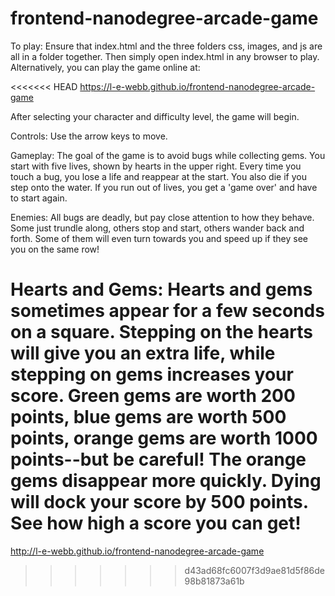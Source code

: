 frontend-nanodegree-arcade-game
===============================

To play: Ensure that index.html and the three folders css, images, and js
are all in a folder together.  Then simply open index.html in any browser
to play.  Alternatively, you can play the game online at:

<<<<<<< HEAD
https://l-e-webb.github.io/frontend-nanodegree-arcade-game

After selecting your character and difficulty level, the game will begin.

Controls:
Use the arrow keys to move.

Gameplay: 
The goal of the game is to avoid bugs while collecting gems.  You start with five lives, shown by hearts in the upper right.  Every time you touch a bug, you lose a life and reappear at the start.  You also die if you step onto the water.  If you run out of lives, you get a 'game over' and have to start again.

Enemies:
All bugs are deadly, but pay close attention to how they behave.  Some just trundle along, others stop and start, others wander back and forth.  Some of them will even turn towards you and speed up if they see you on the same row!

Hearts and Gems:
Hearts and gems sometimes appear for a few seconds on a square.  Stepping on the hearts will give you an extra life, while stepping on gems increases your score.  Green gems are worth 200 points, blue gems are worth 500 points, orange gems are worth 1000 points--but be careful!  The orange gems disappear more quickly.  Dying will dock your score by 500 points.  See how high a score you can get!
=======
http://l-e-webb.github.io/frontend-nanodegree-arcade-game
>>>>>>> d43ad68fc6007f3d9ae81d5f86de98b81873a61b
